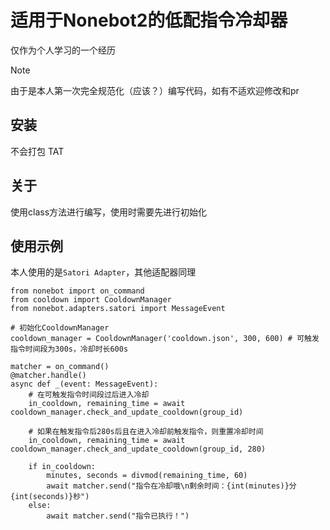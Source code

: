 # 适用于Nonebot2的低配指令冷却器

仅作为个人学习的一个经历

> [!NOTE]
> 由于是本人第一次完全规范化（应该？）编写代码，如有不适欢迎修改和pr

## 安装

不会打包 TAT

## 关于

使用class方法进行编写，使用时需要先进行初始化

## 使用示例

本人使用的是```Satori Adapter```，其他适配器同理

```
from nonebot import on_command
from cooldown import CooldownManager
from nonebot.adapters.satori import MessageEvent

# 初始化CooldownManager
cooldown_manager = CooldownManager('cooldown.json', 300, 600) # 可触发指令时间段为300s，冷却时长600s

matcher = on_command()
@matcher.handle()
async def _(event: MessageEvent):
    # 在可触发指令时间段过后进入冷却
    in_cooldown, remaining_time = await cooldown_manager.check_and_update_cooldown(group_id)

    # 如果在触发指令后280s后且在进入冷却前触发指令，则重置冷却时间
    in_cooldown, remaining_time = await cooldown_manager.check_and_update_cooldown(group_id, 280) 
    
    if in_cooldown:
        minutes, seconds = divmod(remaining_time, 60)
        await matcher.send("指令在冷却哦\n剩余时间：{int(minutes)}分{int(seconds)}秒")
    else:
        await matcher.send("指令已执行！")
```

